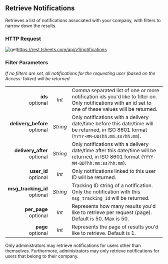 ## Retrieve Notifications

Retrieves a list of notifications associated with your company, with filters to narrow down the results.

### HTTP Request

<img src="../../images/get.png" alt="get"/><api>https://rest.tsheets.com/api/v1/notifications</api>

### Filter Parameters
_If no filters are set, all notifications for the requesting user (based on the Access-Token) will be returned._

|                |             |             |
| -------------: | :---------: | ----------- |
| **ids**<br/>optional | _Int_ | Comma separated list of one or more notification ids you'd like to filter on. Only notifications with an id set to one of these values will be returned. |
| **delivery_before**<br/>optional | _String_ | Only notifications with a delivery date/time before this date/time will be returned, in ISO 8601 format (`YYYY-MM-DDThh:mm:ss?hh:mm`). |
| **delivery_after**<br/>optional | _String_ | Only notifications with a delivery date/time after this date/time will be returned, in ISO 8601 format (`YYYY-MM-DDThh:mm:ss?hh:mm`). |
| **user_id**<br/>optional | _Int_ | Only notifications linked to this user ID will be returned. |
| **msg_tracking_id**<br/>optional | _String_ | Tracking ID string of a notification. Only the notification with this `msg_tracking_id` will be returned. |
| **per_page**<br/>optional | _Int_ | Represents how many results you'd like to retrieve per request (page). Default is 50. Max is 50. |
| **page**<br/>optional | _Int_ | Represents the page of results you'd like to retrieve. Default is 1. |

<aside class="notice">
Only administrators may retrieve notifications for users other than themselves. Furthermore, administrators may only retrieve notifications for users that belong to their company.
</aside>

